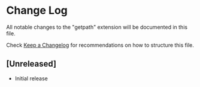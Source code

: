 # Change Log
All notable changes to the "getpath" extension will be documented in this file.

Check [Keep a Changelog](http://keepachangelog.com/) for recommendations on how to structure this file.

## [Unreleased]
- Initial release